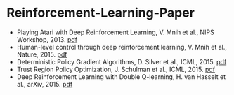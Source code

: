 # Reinforcement-Learning-Paper
* Playing Atari with Deep Reinforcement Learning, V. Mnih et al., NIPS Workshop, 2013. [pdf](https://www.cs.toronto.edu/~vmnih/docs/dqn.pdf)
* Human-level control through deep reinforcement learning, V. Mnih et al., Nature, 2015. [pdf](https://www.nature.com/articles/nature14236) 
* Deterministic Policy Gradient Algorithms, D. Silver et al., ICML, 2015. [pdf](http://jmlr.org/proceedings/papers/v32/silver14.pdf)
* Trust Region Policy Optimization, J. Schulman et al., ICML, 2015. [pdf](http://jmlr.org/proceedings/papers/v37/schulman15.pdf)
* Deep Reinforcement Learning with Double Q-learning, H. van Hasselt et al., arXiv, 2015. [pdf](http://arxiv.org/abs/1509.06461)
